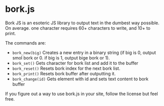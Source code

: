 # bork.js
Bork JS is an esoteric JS library to output text in the dumbest way possible. On average. one character requires 60+ characters to write, and 10+ to print.

The commands are:
- `bork_new(big)` Creates a new entry in a binary string (if big is 0, output smol bork or 0. if big is 1, output bige bork or 1).
- `bork_set()` Gets character for bork list and add it to the buffer
- `bork_reset()` Resets bork index for the next bork list.
- `bork_print()` Resets bork buffer after outputting it.
- `bork_change(id)` Gets element with id and sets text content to bork buffer

If you figure out a way to use bork.js in your site, follow the license but feel free.
